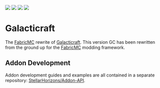 [![](https://img.shields.io/github/workflow/status/StellarHorizons/Galacticraft-Rewoven/Java%20CI?style=flat-square)](https://github.com/StellarHorizons/Galacticraft-Rewoven/actions?query=workflow%3A%22Java+CI%22)
[![](https://img.shields.io/discord/775251052517523467.svg?colorB=7289DA&label=discord&style=flat-square)](https://discord.gg/n3QqhMYyFK)
[![](https://img.shields.io/github/issues/StellarHorizons/Galacticraft-Rewoven?style=flat-square)](https://github.com/StellarHorizons/Galacticraft-Rewoven/issues)
[![](https://img.shields.io/twitch/status/galacticraftdev.svg?style=flat-square)](https://twitch.tv/galacticraftdev)

# Galacticraft
The [FabricMC](https://fabricmc.net) rewrite of [Galacticraft](https://micdoodle8.com/mods/galacticraft). 
This version GC has been rewritten from the ground up for the [FabricMC](https://fabricmc.net) modding framework.

## Addon Development
Addon development guides and examples are all contained in a separate repository: [StellarHorizons/Addon-API](https://github.com/StellarHorizons/Addon-API).